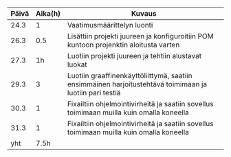 **Päivä**	| **Aika(h)**	|	**Kuvaus**
----------|-------------|-----------
24.3			|1|				Vaatimusmäärittelyn luonti
26.3      |0.5|     Lisättiin projekti juureen ja konfiguroitiin POM kuntoon projenktin aloitusta varten
27.3  |1h| Luotiin projekti juureen ja tehtiin alustavat luokat
29.3   |3| Luotiin graaffinenkäyttöliittymä, saatiin ensimmäinen harjoitustehtävä toimimaan ja luotiin pari testiä
30.3 |1| Fixailtiin ohjelmointivirheitä ja saatiin sovellus toimimaan muilla kuin omalla koneella
31.3 |1| Fixailtiin ohjelmointivirheitä ja saatiin sovellus toimimaan muilla kuin omalla koneella
yht |7.5h|
